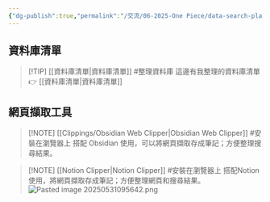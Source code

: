 ```yaml
---
{"dg-publish":true,"permalink":"/交流/06-2025-One Piece/data-search-platform/","title":"資料搜尋平台","tags":["📝數位工具交流beta","🎯學習歷程檔案","self_learing"],"noteIcon":"3","created":"2025-05-27T00:05:10.000+08:00","updated":"2025-05-31T10:02:29.298+08:00"}
---
```





## 資料庫清單


> [!TIP]  [[資料庫清單\|資料庫清單]] #整理資料庫
> 這邊有我整理的資料庫清單 👉 [[資料庫清單\|資料庫清單]] 


## 網頁擷取工具

> [!NOTE]  [[Clippings/Obsidian Web Clipper\|Obsidian Web Clipper]] #安裝在瀏覽器上
> 搭配 Obsidian 使用，可以將網頁擷取存成筆記；方便整理搜尋結果。



> [!NOTE] [[Notion Clipper\|Notion Clipper]] #安裝在瀏覽器上
> 搭配Notion使用，將網頁擷取存成筆記；方便整理網頁和搜尋結果。
> ![Pasted image 20250531095642.png](/img/user/%E4%BA%A4%E6%B5%81/06-2025-One%20Piece/Pasted%20image%2020250531095642.png)


